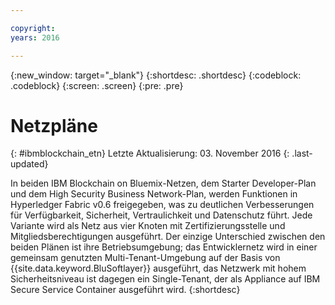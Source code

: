 ```yaml
---

copyright:
years: 2016

---
```


{:new_window: target="_blank"}
{:shortdesc: .shortdesc}
{:codeblock: .codeblock}
{:screen: .screen}
{:pre: .pre}


# Netzpläne
{: #ibmblockchain_etn}
Letzte Aktualisierung: 03. November 2016
{: .last-updated}

In beiden IBM Blockchain on Bluemix-Netzen, dem Starter Developer-Plan und dem High Security Business Network-Plan, werden Funktionen in Hyperledger Fabric v0.6 freigegeben, was zu deutlichen Verbesserungen für Verfügbarkeit, Sicherheit, Vertraulichkeit und Datenschutz führt. Jede Variante wird als Netz aus vier Knoten mit Zertifizierungsstelle und Mitgliedsberechtigungen ausgeführt. Der einzige Unterschied zwischen den beiden Plänen ist ihre Betriebsumgebung; das Entwicklernetz wird in einer gemeinsam genutzten Multi-Tenant-Umgebung auf der Basis von {{site.data.keyword.BluSoftlayer}} ausgeführt, das Netzwerk mit hohem Sicherheitsniveau ist dagegen ein Single-Tenant, der als Appliance auf IBM Secure Service Container ausgeführt wird.
{:shortdesc}

<!---The High-Security business network provides important capabilities above and beyond the two-node multi-tenant developer service on Softlayer (aimed towards application development; writing chaincode and experimenting with APIs).  The high security plan supplies your own private blockchain test environment, which has been vetted and secured by IBM.  With the following features, your dedicated and high security environment enables you to take the next step towards preparing your organization for enterprise blockchain networks:~~

~~1. A dedicated four-node blockchain network; single-tenant with no shared resources~~
~~2. An IBM-certified version of the latest Hyperledger fabric, along with mechanisms to unlock inherent identity and security features~~
~~3. Isolation and protection from system and platform administrators, root users, and unauthorized users.~~
~~4. Verified test cases for security, consensus, availability, and performance--->
